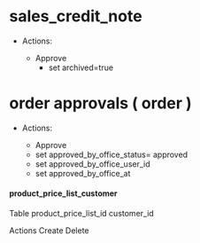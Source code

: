 # sales_credit_note

- Actions:

  - Approve
    - set archived=true

# order approvals ( order )

- Actions:

  - Approve

  * set approved_by_office_status= approved
  * set approved_by_office_user_id
  * set approved_by_office_at

#### product_price_list_customer

Table
product_price_list_id
customer_id

Actions
Create
Delete
